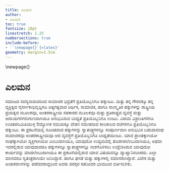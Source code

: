 ```yaml
---
title: ಎಲಮನ
author: 
- ಎಲಮನ
toc: true
fontsize: 10pt
linestretch: 1.25
numbersections: true
include-before:
- '`\newpage{}`{=latex}'
geometry: margin=2.5cm
---
```


\newpage{}

# ಎಲಮನ

ಸಮಾಜದ ಸದಸ್ಯನಾದುದರಿಂದ ಸಾಮಾಜಿಕ ಭದ್ರತೆಗೆ ಪ್ರತಿಯೊಬ್ಬನಿಗೂ ಹಕ್ಕುಂಟು. ಮತ್ತು ತನ್ನ ಗೌರವಕ್ಕೂ ತನ್ನ ವ್ಯಕ್ತಿತ್ವದ ನೈಸರ್ಗಿಕಾಭಿವೃದ್ದಿಗೂ ಅತ್ಯಗತ್ಯವಾದ ಆರ್ಥಿಕ, ಸಾಮಾಜಿಕ, ಹಾಗೂ ಸಾಂಸ್ಕೃತಿಕ ಹಕ್ಕುಗಳನ್ನು ರಾಷ್ಟ್ರೀಯ ಪ್ರಯತ್ನದ ಮೂಲಕವೂ, ಅಂತರರಾಷ್ಟ್ರೀಯ ಸಹಕಾರದ ಮೂಲಕವೂ ಮತ್ತು ಪ್ರತಿರಾಷ್ಟ್ರದ ವ್ಯವಸ್ಧೆ ಮತ್ತು ಆದಾಯಗಳಿಗನುಗುಣವಾಗಿಯೂ ಆನುಭವಿಸುವ ಬಾಧ್ಯತೆ ಪ್ರತಿಯೊಬ್ಬನಿಗೂ ಉಂಟು. ವಿರಾಮ ವಿಶ್ರಾಂತಿಗಳಿಗೂ ಉಚಿತಪರಿಮಿತಿಯುಳ್ಳ ಔದ್ಯೋಗಿಕ ಸಮಯಕ್ಕೂ ವೇತನ ಸಮೇತವಾದ ಕಾಲಕಾಲದ ರಜೆಗಳಿಗೂ ಪ್ರತಿಯೊಬ್ಬನಿಗೂ ಹಕ್ಕುಂಟು. ಈ ಪ್ರಕಟನೆಯಲ್ಲಿ ಸೂಚಿತವಾದ ಹಕ್ಕುಗಳನ್ನು ಸ್ವಾತಂತ್ರ್ಯಗಳನ್ನೂ ಸಂಪೂರ್ಣವಾಗಿ ಅನುಭವಿಸ ಬಹುದಾದಂಥ ಸಾಮಾಜಿಕವೂ ಅಂತರರಾಷ್ಟ್ರೀಯವೂ ಆದ ವ್ಯವಸ್ಥೆಗೆ ಪ್ರತಿಯೊಬ್ಬನಿಗೂ ಬಾಧ್ಯತೆಯುಂಟು. ಯಾವ ಪ್ರಾಂತಕ್ಕಾಗಿಯೋ ಸಂಘಕ್ಕಾಗಿಯೋ ವ್ಯಕ್ತಿಗಾಗಿಯೋ ಎಂಬುದಾಗಿಯೂ, ಯಾವುದೋ ಉದ್ಯಮದಲ್ಲಿ ತೊಡಗಿರಲೆಂಬುದಾಗಿಯೂ, ಅಥವಾ ಇದರಲ್ಲಿರುವ ಯಾವುದಾದರೂ ಹಕ್ಕುಗಳನ್ನೂ ಸ್ವಾತಂತ್ರ್ಯಗಳನ್ನೂ ನಾಶಗೊಳಿಸಲು ಉದ್ದೇಶಿಸಿರುವ ಯಾವುದೋ ಕಾರ್ಯವನ್ನು ಮಾಡಲೆಂಬುದಾಗಿಯೂ ಈ ಪ್ರಕಟನೆಯಲ್ಲಿರುವ ಯಾವ ವಿಷಯವನ್ನೂ ವ್ಯಾಖ್ಯಾನಿಸಬಾರದು. ಎಲ್ಲಾ ಮಾನವರೂ ಸ್ವತಂತ್ರರಾಗಿಯೇ ಜನಿಸಿದ್ದಾರೆ. ಹಾಗೂ ಘನತೆ ಮತ್ತು ಹಕ್ಕುಗಳಲ್ಲಿ ಸಮಾನರಾಗಿದ್ದಾರೆ. ವಿವೇಕ ಮತ್ತು ಅಂತಃಕರಣಗಳನ್ನು ಪಡೆದವರಾದ್ದರಿಂದ ಅವರು ಪರಸ್ಪರ ಸಹೋದರ ಭಾವದಿಂದ ವರ್ತಿಸಬೇಕು. 